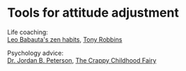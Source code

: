 
# Tools for attitude adjustment

Life coaching:  
[Leo Babauta's zen habits](https://zenhabits.net/),
[Tony Robbins](https://www.tonyrobbins.com/)

Psychology advice:  
[Dr. Jordan B. Peterson](https://www.jordanbpeterson.com/),
[The Crappy Childhood Fairy](https://crappychildhoodfairy.com/)

